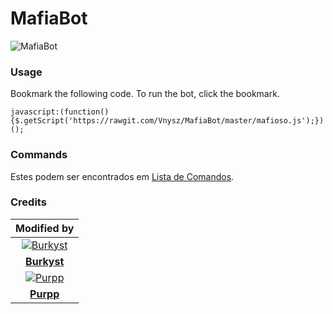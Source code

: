 # MafiaBot

![MafiaBot](https://imgur.com/QzTidnt.png)

### Usage

Bookmark the following code. To run the bot, click the bookmark.

```
javascript:(function(){$.getScript('https://rawgit.com/Vnysz/MafiaBot/master/mafioso.js');})();
```


### Commands

Estes podem ser encontrados em [Lista de Comandos](commandos.md).

### Credits

| Modified by |
|:----------:|
| [![Burkyst](https://imgur.com/3Vg8H1T.png)](https://github.com/Burkyst) |  
| **[Burkyst](https://github.com/Burkyst)** |
| [![Purpp](https://imgur.com/uZxslSx.png)](https://github.com/Vnysz) |
| **[Purpp](https://github.com/Vnysz)** |
